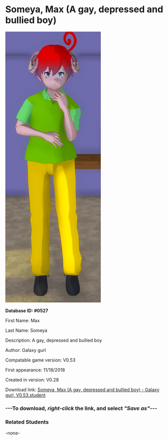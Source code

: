 # Someya, Max (A gay, depressed and bullied boy)

<img src="../../Files/Images/Someya, Max (A gay, depressed and bullied boy).png" title="Someya, Max (A gay, depressed and bullied boy) - Galaxy gurl, V0.53">

**Database ID: #0527**

First Name: Max

Last Name: Someya

Description: A gay, depressed and bullied boy

Author: Galaxy gurl

Compatable game version: V0.53

First appearance: 11/18/2018

Created in version: V0.28

Download link: <a href="https://raw.githubusercontent.com/Arbiter1223/Daigaku-Gurashi-Custom-Students/master/Files/Student%20Files/Someya%2C%20Max%20(A%20gay%2C%20depressed%20and%20bullied%20boy)%20-%20Galaxy%20gurl%2C%20V0.53.student">Someya, Max (A gay, depressed and bullied boy) - Galaxy gurl, V0.53.student</a>

### ---**To download, _right-click_ the link, and select _"Save as"_**---

### Related Students

-none-
